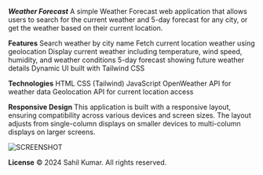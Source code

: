 _**Weather Forecast**_
A simple Weather Forecast web application that allows users to search for the current weather and 5-day forecast for any city, or get the weather based on their current location.

**Features**
Search weather by city name
Fetch current location weather using geolocation
Display current weather including temperature, wind speed, humidity, and weather conditions
5-day forecast showing future weather details
Dynamic UI built with Tailwind CSS

**Technologies**
HTML
CSS (Tailwind)
JavaScript
OpenWeather API for weather data
Geolocation API for current location access

**Responsive Design**
This application is built with a responsive layout, ensuring compatibility across various devices and screen sizes. The layout adjusts from single-column displays on smaller devices to multi-column displays on larger screens.


![SCREENSHOT](https://github.com/user-attachments/assets/3c411501-6985-4600-ba3a-36aacfecf864)


**License**
© 2024 Sahil Kumar. All rights reserved.
